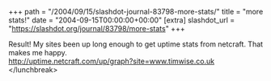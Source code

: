 +++
path = "/2004/09/15/slashdot-journal-83798-more-stats/"
title = "more stats!"
date = "2004-09-15T00:00:00+00:00"
[extra]
slashdot_url = "https://slashdot.org/journal/83798/more-stats"
+++

<p>Result! My sites been up long enough to get uptime stats from netcraft. That makes me happy.<br><a href="http://uptime.netcraft.com/up/graph?site=www.timwise.co.uk">http://uptime.netcraft.com/up/graph?site=www.timwise.co.uk</a><br>&lt;/lunchbreak&gt;</p>

